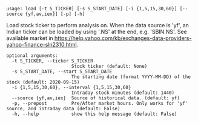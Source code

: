 ```text
usage: load [-t S_TICKER] [-s S_START_DATE] [-i {1,5,15,30,60}] [--source {yf,av,iex}] [-p] [-h]
```

Load stock ticker to perform analysis on. When the data source is 'yf', an Indian ticker can be loaded by using '.NS' at the end, e.g. 'SBIN.NS'. See
available market in https://help.yahoo.com/kb/exchanges-data-providers-yahoo-finance-sln2310.html.

```
optional arguments:
  -t S_TICKER, --ticker S_TICKER
                        Stock ticker (default: None)
  -s S_START_DATE, --start S_START_DATE
                        The starting date (format YYYY-MM-DD) of the stock (default: 2020-09-15)
  -i {1,5,15,30,60}, --interval {1,5,15,30,60}
                        Intraday stock minutes (default: 1440)
  --source {yf,av,iex}  Source of historical data. (default: yf)
  -p, --prepost         Pre/After market hours. Only works for 'yf' source, and intraday data (default: False)
  -h, --help            show this help message (default: False)
```
